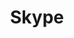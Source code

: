 ---
blog: https://blogs.skype.com/
facebook: https://www.facebook.com/Skype
font:
  name: Helvetica Rounded Bold
  url: https://www.linotype.com/1308945/helvetica-rounded-bold-product.html
logohandle: skype
sort: skype
title: Skype
tags:
- microsoft
- videoconference
- voip
- messaging
twitter: Skype
website: https://www.skype.com/en/
wikipedia: https://en.wikipedia.org/wiki/Skype
---